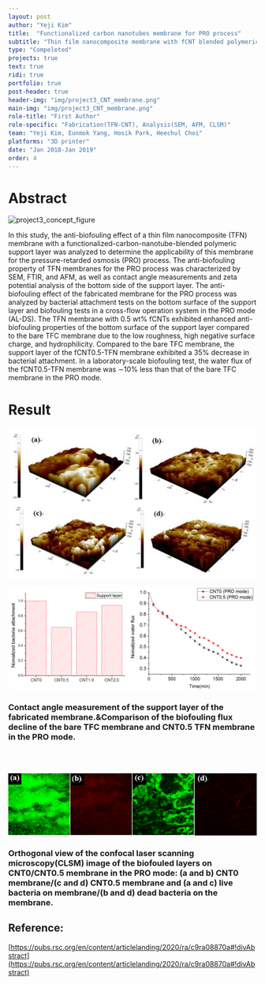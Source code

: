 ```yaml
---
layout: post
author: "Yeji Kim"
title:  "Functionalized carbon nanotubes membrane for PRO process"
subtitle: "Thin film nanocomposite membrane with fCNT blended polymeric support "
type: "Compeleted"
projects: true
text: true
ridi: true
portfolio: true
post-header: true
header-img: "img/project3_CNT_membrane.png"
main-img: "img/project3_CNT_membrane.png"
role-title: "First Author"
role-specific: "Fabrication(TFN-CNT), Analysis(SEM, AFM, CLSM)"
team: "Yeji Kim, Eunmok Yang, Hosik Park, Heechul Choi"
platforms: "3D printer"
date: "Jan 2018-Jan 2019"
order: 4
---
```

# Abstract

![project3_concept_figure](img/concept_figure.JPG)

In this study, the anti-biofouling effect of a thin film nanocomposite (TFN) membrane with a functionalized-carbon-nanotube-blended polymeric support layer was analyzed to determine the applicability of this membrane for the pressure-retarded osmosis (PRO) process. The anti-biofouling property of TFN membranes for the PRO process was characterized by SEM, FTIR, and AFM, as well as contact angle measurements and zeta potential analysis of the bottom side of the support layer. The anti-biofouling effect of the fabricated membrane for the PRO process was analyzed by bacterial attachment tests on the bottom surface of the support layer and biofouling tests in a cross-flow operation system in the PRO mode (AL-DS). The TFN membrane with 0.5 wt% fCNTs exhibited enhanced anti-biofouling properties of the bottom surface of the support layer compared to the bare TFC membrane due to the low roughness, high negative surface charge, and hydrophilicity. Compared to the bare TFC membrane, the support layer of the fCNT0.5-TFN membrane exhibited a 35% decrease in bacterial attachment. In a laboratory-scale biofouling test, the water flux of the fCNT0.5-TFN membrane was ∼10% less than that of the bare TFC membrane in the PRO mode.

# Result

![project3_concept_figure](img/contact_angle_img.JPG)


![project3_concept_figure](img/paper_result_img1.png)
### Contact angle measurement of the support layer of the fabricated membrane.&Comparison of the biofouling flux decline of the bare TFC membrane and CNT0.5 TFN membrane in the PRO mode.

<br>
<br>


![project3_concept_figure](img/paper_result_img2.png)
### Orthogonal view of the confocal laser scanning microscopy(CLSM) image of the biofouled layers on CNT0/CNT0.5 membrane in the PRO mode: (a and b) CNT0 membrane/(c and d) CNT0.5 membrane and (a and c) live bacteria on membrane/(b and d) dead bacteria on the membrane.


## Reference:
[https://pubs.rsc.org/en/content/articlelanding/2020/ra/c9ra08870a#!divAbstract](https://pubs.rsc.org/en/content/articlelanding/2020/ra/c9ra08870a#!divAbstract)

